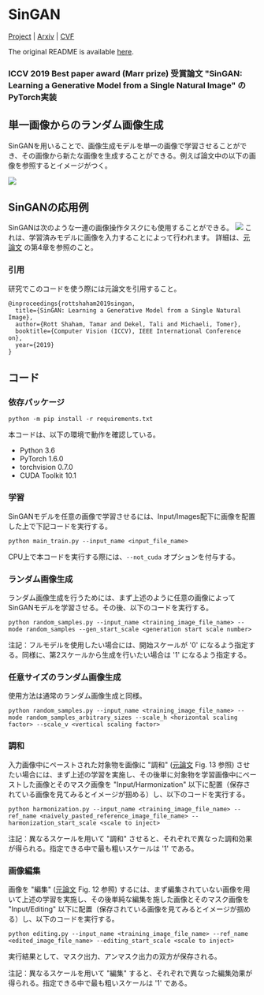 # SinGAN

[Project](https://tamarott.github.io/SinGAN.htm) | [Arxiv](https://arxiv.org/pdf/1905.01164.pdf) | [CVF](http://openaccess.thecvf.com/content_ICCV_2019/papers/Shaham_SinGAN_Learning_a_Generative_Model_From_a_Single_Natural_Image_ICCV_2019_paper.pdf) 

The original README is available [here](README_ORIGINAL.md).
### ICCV 2019 Best paper award (Marr prize) 受賞論文 "SinGAN: Learning a Generative Model from a Single Natural Image" のPyTorch実装


## 単一画像からのランダム画像生成
SinGANを用いることで、画像生成モデルを単一の画像で学習させることができ、その画像から新たな画像を生成することができる。例えば論文中の以下の画像を参照するとイメージがつく。

![](imgs/teaser.PNG)


## SinGANの応用例
SinGANは次のような一連の画像操作タスクにも使用することができる。
 ![](imgs/manipulation.PNG)
これは、学習済みモデルに画像を入力することによって行われます。
詳細は、[元論文](https://arxiv.org/pdf/1905.01164.pdf) の第4章を参照のこと。

### 引用
研究でこのコードを使う際には元論文を引用すること。

```
@inproceedings{rottshaham2019singan,
  title={SinGAN: Learning a Generative Model from a Single Natural Image},
  author={Rott Shaham, Tamar and Dekel, Tali and Michaeli, Tomer},
  booktitle={Computer Vision (ICCV), IEEE International Conference on},
  year={2019}
}
```

## コード

### 依存パッケージ

```
python -m pip install -r requirements.txt
```

本コードは、以下の環境で動作を確認している。
* Python 3.6
* PyTorch 1.6.0
* torchvision 0.7.0
* CUDA Toolkit 10.1

###  学習
SinGANモデルを任意の画像で学習させるには、Input/Images配下に画像を配置した上で下記コードを実行する。

```
python main_train.py --input_name <input_file_name>
```

CPU上で本コードを実行する際には、`--not_cuda` オプションを付与する。

###  ランダム画像生成
ランダム画像生成を行うためには、まず上述のように任意の画像によってSinGANモデルを学習させる。その後、以下のコードを実行する。

```
python random_samples.py --input_name <training_image_file_name> --mode random_samples --gen_start_scale <generation start scale number>
```

注記：フルモデルを使用したい場合には、開始スケールが '0' になるよう指定する。同様に、第2スケールから生成を行いたい場合は '1' になるよう指定する。

###  任意サイズのランダム画像生成
使用方法は通常のランダム画像生成と同様。

```
python random_samples.py --input_name <training_image_file_name> --mode random_samples_arbitrary_sizes --scale_h <horizontal scaling factor> --scale_v <vertical scaling factor>
```

###  調和

入力画像中にペーストされた対象物を画像に "調和" ([元論文](https://arxiv.org/pdf/1905.01164.pdf) Fig. 13 参照) させたい場合には、まず上述の学習を実施し、その後単に対象物を学習画像中にペーストした画像とそのマスク画像を "Input/Harmonization" 以下に配置（保存されている画像を見てみるとイメージが掴める）し、以下のコードを実行する。

```
python harmonization.py --input_name <training_image_file_name> --ref_name <naively_pasted_reference_image_file_name> --harmonization_start_scale <scale to inject>

```

注記：異なるスケールを用いて "調和" させると、それぞれで異なった調和効果が得られる。指定できる中で最も粗いスケールは '1' である。

###  画像編集

画像を "編集" ([元論文](https://arxiv.org/pdf/1905.01164.pdf) Fig. 12 参照) するには、まず編集されていない画像を用いて上述の学習を実施し、その後単純な編集を施した画像とそのマスク画像を "Input/Editing" 以下に配置（保存されている画像を見てみるとイメージが掴める）し、以下のコードを実行する。

```
python editing.py --input_name <training_image_file_name> --ref_name <edited_image_file_name> --editing_start_scale <scale to inject>

```
実行結果として、マスク出力、アンマスク出力の双方が保存される。

注記：異なるスケールを用いて "編集" すると、それぞれで異なった編集効果が得られる。指定できる中で最も粗いスケールは '1' である。


